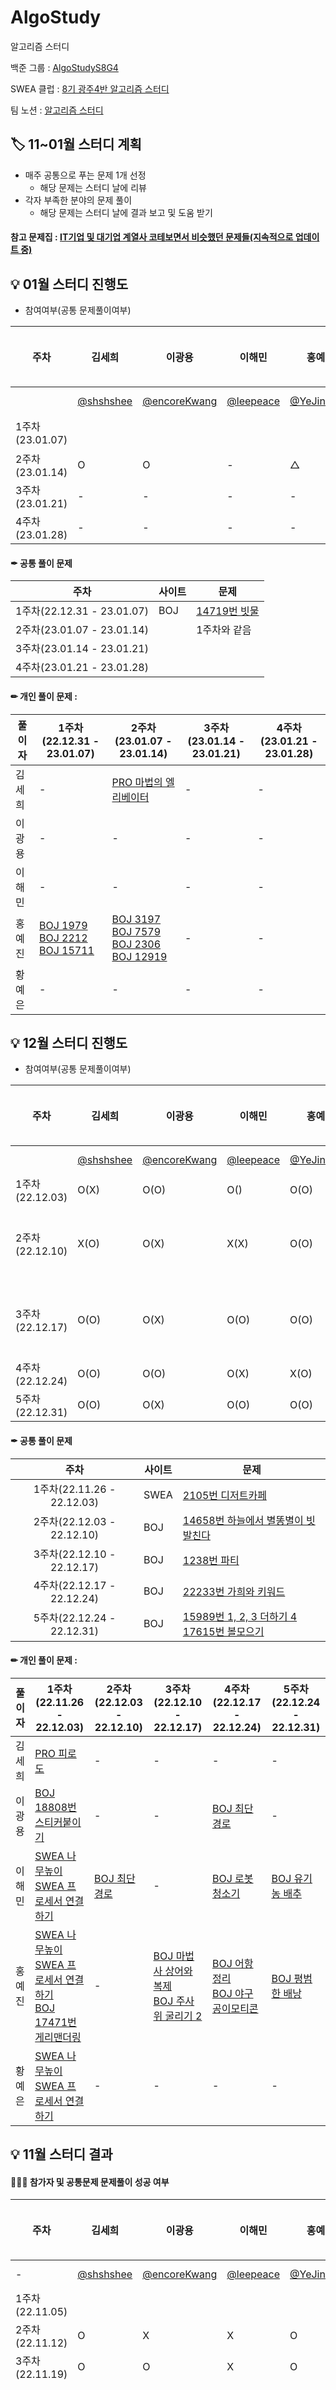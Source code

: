 # AlgoStudy
알고리즘 스터디

백준 그룹 : [AlgoStudyS8G4](https://www.acmicpc.net/group/15464)

SWEA 클럽 : [8기 광주4반 알고리즘 스터디](https://swexpertacademy.com/main/talk/solvingClub/clubView.do?solveclubId=AYLzCd9qnSYDFATf)

팀 노션 : [알고리즘 스터디](https://aware-energy-8fb.notion.site/c249a1f5c2c249ca9768b9e1c2a24c70)
## 🏷 11~01월 스터디 계획
- 매주 공통으로 푸는 문제 1개 선정
  - 해당 문제는 스터디 날에 리뷰
- 각자 부족한 분야의 문제 풀이
  - 해당 문제는 스터디 날에 결과 보고 및 도움 받기

#### 참고 문제집 : [IT기업 및 대기업 계열사 코테보면서 비슷했던 문제들(지속적으로 업데이트 중)](https://www.acmicpc.net/workbook/view/8708)


## 💡 01월 스터디 진행도
- 참여여부(공통 문제풀이여부)

|주차|김세희|이광용|이해민|홍예진|황예은|--비고|
|-----|-----|-----|-----|-----|-----|-----|
||[@shshshee](https://github.com/shshshee)|[@encoreKwang](https://github.com/encoreKwang)|[@leepeace](https://github.com/leepeace)|[@YeJinHong](https://github.com/YeJinHong)|[@ise-yen](https://github.com/ise-yen)||
|1주차(23.01.07)||||||휴일|
|2주차(23.01.14)|O|O|-|△|X|-|
|3주차(23.01.21)|-|-|-|-|-|-|
|4주차(23.01.28)|-|-|-|-|-|-|

#### ✒ 공통 풀이 문제
|주차|사이트|문제|
|:---:|---|---|
|1주차(22.12.31 - 23.01.07)|BOJ|[14719번 빗물](https://www.acmicpc.net/problem/14719)|
|2주차(23.01.07 - 23.01.14)||1주차와 같음|
|3주차(23.01.14 - 23.01.21)|||
|4주차(23.01.21 - 23.01.28)|||

#### ✏ 개인 풀이 문제 : 
|풀이자|1주차<br/>(22.12.31 - 23.01.07)|2주차<br/>(23.01.07 - 23.01.14)|3주차<br/>(23.01.14 - 23.01.21)|4주차<br/>(23.01.21 - 23.01.28)|
|---|---|---|---|---|
|김세희|-|[PRO 마법의 엘리베이터](https://school.programmers.co.kr/learn/courses/30/lessons/148653)|-|-|
|이광용|-|-|-|-|
|이해민|-|-|-|-|
|홍예진|[BOJ 1979](https://www.acmicpc.net/problem/1979)<br/>[BOJ 2212](https://www.acmicpc.net/problem/2212)<br/>[BOJ 15711](https://www.acmicpc.net/problem/15711)|[BOJ 3197](https://www.acmicpc.net/problem/3197)<br/>[BOJ 7579](https://www.acmicpc.net/problem/7579)<br/>[BOJ 2306](https://www.acmicpc.net/problem/2306)<br/>[BOJ 12919](https://www.acmicpc.net/problem/12919)|-|-|
|황예은|-|-|-|-|


## 💡 12월 스터디 진행도
- 참여여부(공통 문제풀이여부)

|주차|김세희|이광용|이해민|홍예진|황예은|--비고|
|-----|-----|-----|-----|-----|-----|-----|
||[@shshshee](https://github.com/shshshee)|[@encoreKwang](https://github.com/encoreKwang)|[@leepeace](https://github.com/leepeace)|[@YeJinHong](https://github.com/YeJinHong)|[@ise-yen](https://github.com/ise-yen)||
|1주차(22.12.03)|O(X)|O(O)|O()|O(O)|O(X)||
|2주차(22.12.10)|X(O)|O(X)|X(X)|O(O)|O(△)|광용: 복습 O|
|3주차(22.12.17)|O(O)|O(X)|O(O)|O(O)|O(X)|광용: 복습 O|
|4주차(22.12.24)|O(O)|O(O)|O(X)|X(O)|O(X)||
|5주차(22.12.31)|O(O)|O(X)|O(O)|O(O)|O(X)||

#### ✒ 공통 풀이 문제
|주차|사이트|문제|
|:---:|---|---|
|1주차(22.11.26 - 22.12.03)|SWEA|[2105번 디저트카페](https://swexpertacademy.com/main/code/problem/problemDetail.do?contestProbId=AV5VwAr6APYDFAWu)|
|2주차(22.12.03 - 22.12.10)|BOJ|[14658번 하늘에서 별똥별이 빗발친다](https://www.acmicpc.net/problem/14658)|
|3주차(22.12.10 - 22.12.17)|BOJ|[1238번 파티](https://www.acmicpc.net/problem/1238)|
|4주차(22.12.17 - 22.12.24)|BOJ|[22233번 가희와 키워드](https://www.acmicpc.net/problem/22233)|
|5주차(22.12.24 - 22.12.31)|BOJ|[15989번 1, 2, 3 더하기 4](https://www.acmicpc.net/problem/15989)<br/>[17615번 볼모으기](https://www.acmicpc.net/problem/17615)|

#### ✏ 개인 풀이 문제 : 
|풀이자|1주차<br/>(22.11.26 - 22.12.03)|2주차<br/>(22.12.03 - 22.12.10)|3주차<br/>(22.12.10 - 22.12.17)|4주차<br/>(22.12.17 - 22.12.24)|5주차<br/>(22.12.24 - 22.12.31)|
|---|---|---|---|---|---|
|김세희|[PRO 피로도](https://school.programmers.co.kr/learn/courses/30/lessons/87946)|-|-|-|-|
|이광용|[BOJ 18808번 스티커붙이기](https://www.acmicpc.net/problem/18808)|-|-|[BOJ 최단경로](https://www.acmicpc.net/problem/1753)|-|
|이해민|[SWEA 나무높이](https://swexpertacademy.com/main/code/userProblem/userProblemDetail.do?contestProbId=AYFofW8qpXYDFAR4)<br/>[SWEA 프로세서 연결하기](https://swexpertacademy.com/main/code/problem/problemDetail.do?contestProbId=AV4suNtaXFEDFAUf)|[BOJ 최단경로](https://www.acmicpc.net/problem/1753)|-|[BOJ 로봇 청소기](https://www.acmicpc.net/problem/14503)|[BOJ 유기농 배추](https://www.acmicpc.net/problem/1012)|
|홍예진|[SWEA 나무높이](https://swexpertacademy.com/main/code/userProblem/userProblemDetail.do?contestProbId=AYFofW8qpXYDFAR4)<br/>[SWEA 프로세서 연결하기](https://swexpertacademy.com/main/code/problem/problemDetail.do?contestProbId=AV4suNtaXFEDFAUf)<br/>[BOJ 17471번 게리맨더링](https://www.acmicpc.net/problem/17471)|-|[BOJ 마법사 상어와 복제](https://www.acmicpc.net/problem/23290)<br/>[BOJ 주사위 굴리기 2](https://www.acmicpc.net/problem/23288)|[BOJ 어항정리](https://www.acmicpc.net/problem/23291)<br/>[BOJ 야구공이모티콘](https://www.acmicpc.net/problem/17281)|[BOJ 평범한 배낭](https://www.acmicpc.net/problem/12865)|-|
|황예은|[SWEA 나무높이](https://swexpertacademy.com/main/code/userProblem/userProblemDetail.do?contestProbId=AYFofW8qpXYDFAR4)<br/>[SWEA 프로세서 연결하기](https://swexpertacademy.com/main/code/problem/problemDetail.do?contestProbId=AV4suNtaXFEDFAUf)|-|-|-|-|


## 💡 11월 스터디 결과

#### 👩‍👦‍👦 참가자 및 공통문제 문제풀이 성공 여부
|주차|김세희|이광용|이해민|홍예진|황예은|--비고|
|-----|-----|-----|-----|-----|-----|-----|
|-|[@shshshee](https://github.com/shshshee)|[@encoreKwang](https://github.com/encoreKwang)|[@leepeace](https://github.com/leepeace)|[@YeJinHong](https://github.com/YeJinHong)|[@ise-yen](https://github.com/ise-yen)||
|1주차(22.11.05)|||||||
|2주차(22.11.12)|O|X|X|O|X||
|3주차(22.11.19)|O|O|X|O|X||
|4주차(22.11.26)|O|O|O|O|X|4주차는 최종 프로젝트 마무리<br/>및 코딩테스트으로 스터디 휴식|

#### ✒ 공통 풀이 문제
|주차|사이트|문제|
|:---:|---|---|
|1주차(22.10.29 - 22.11.05)|BOJ|[1253번 좋다](https://www.acmicpc.net/problem/1253)|
|2주차(22.11.05 - 22.11.12)|BOJ|[2805번 나무 자르기](https://www.acmicpc.net/problem/2805)|
|3주차(22.11.12 - 22.11.19)|BOJ|[21921번 블로그](https://www.acmicpc.net/problem/21921)|
|4주차(22.11.19 - 22.11.26)|SWEA|[2105번 디저트카페](https://swexpertacademy.com/main/code/problem/problemDetail.do?contestProbId=AV5VwAr6APYDFAWu)|

#### ✏ 개인 풀이 문제 : 
|풀이자|1주차<br/>(22.10.29 - 22.11.05)|2주차<br/>(22.11.05 - 22.11.12)|3주차<br/>(22.11.12 - 22.11.19)|4주차<br/>(22.11.19 - 22.11.26)|
|---|---|---|---|---|
|김세희|[BOJ 10836번 여왕벌](https://www.acmicpc.net/problem/10836)|[BOJ 2186번 문자판](https://www.acmicpc.net/problem/2186)|[BOJ 1965번 상자넣기](https://www.acmicpc.net/problem/1965)|-|
|이광용|-|-|[BOJ 4963번 섬의 개수](https://www.acmicpc.net/problem/4963)|[SWEA 1949번 등산로](https://swexpertacademy.com/main/code/problem/problemDetail.do?contestProbId=AV5PoOKKAPIDFAUq),<br/>[SWEA 2112번 보호 필름](https://swexpertacademy.com/main/code/problem/problemDetail.do?contestProbId=AV5V1SYKAaUDFAWu)|
|이해민|[SWEA 1486번 장훈이의 높은 선반](https://swexpertacademy.com/main/code/problem/problemDetail.do?contestProbId=AV2b7Yf6ABcBBASw)|[SWEA 1949번 등산로](https://swexpertacademy.com/main/code/problem/problemDetail.do?contestProbId=AV5PoOKKAPIDFAUq)|-|-|
|홍예진|개인일정으로 휴일|[BOJ 1629번 곱셉](https://www.acmicpc.net/problem/1626)|-|-|
|황예은|-|-|-|-|


## 💡 10월 스터디 결과

#### 👩‍👦‍👦 참가자
|김상현|김세희|이광용|이해민|홍예진|황예은|
|-----|-----|-----|-----|-----|-----|
|[@haan823](https://github.com/haan823)|[@shshshee](https://github.com/shshshee)|[@encoreKwang](https://github.com/encoreKwang)|[@leepeace](https://github.com/leepeace)|[@YeJinHong](https://github.com/YeJinHong)|[@ise-yen](https://github.com/ise-yen)|

#### ✒ 공통 풀이 문제
|주차|사이트|문제|
|:---:|---|---|
|1주차(22.09.30 - 22.10.07)|SWEA|[2477번 정비소](https://swexpertacademy.com/main/code/problem/problemDetail.do?contestProbId=AV6c6bgaIuoDFAXy), [4014번 활주로 건설](https://swexpertacademy.com/main/code/problem/problemDetail.do?contestProbId=AWIeW7FakkUDFAVH)
|2주차(22.10.07 - 22.10.14)|-|시험주로 휴일|
|3주차(22.10.14 - 22.10.21)|-|스터디 방식 토의 및 수정|
|4주차(22.10.21 - 22.10.29)|BOJ|[1446번 지름길](https://www.acmicpc.net/problem/1446)

#### ✏ 개인 풀이 문제 : 10월 4주차(22.10.21 - 22.10.29)
|풀이자|사이트|문제|
|---|---|---|
|김세희|BOJ|[1406번 에디터](https://www.acmicpc.net/problem/1406)|
|이광용|BOJ|[1231번 주식왕 동호](https://www.acmicpc.net/problem/1231)|
|이해민|SWEA|[1952번 수영장](https://swexpertacademy.com/main/code/problem/problemDetail.do?contestProbId=AV5PpFQaAQMDFAUq)|
|홍예진|BOJ|[1231번 주식왕 동호](https://www.acmicpc.net/problem/1231)|
|황예은|BOJ|[1231번 주식왕 동호](https://www.acmicpc.net/problem/1231)|




## 💡 9월 스터디 결과
#### 👩‍👦‍👦 참가자
|김상현|김세희|이광용|이해민|홍예진|황예은|
|-----|-----|-----|-----|-----|-----|
|[@haan823](https://github.com/haan823)|[@shshshee](https://github.com/shshshee)|[@encoreKwang](https://github.com/encoreKwang)|[@leepeace](https://github.com/leepeace)|[@YeJinHong](https://github.com/YeJinHong)|[@ise-yen](https://github.com/ise-yen)|


## 💡 8월 스터디 결과
#### 스터디 그룹 : [AlgoStudyS8G4](https://www.acmicpc.net/group/15464)


#### 👩‍👦‍👦 참가자
|김세희|홍예진|황예은|
|-----|-----|-----|
|[@shshshee](https://github.com/shshshee)|[@YeJinHong](https://github.com/YeJinHong)|[@ise-yen](https://github.com/ise-yen)|


#### ✏ 풀이 문제
|회차|사이트|문제|
|:---|---|---|
|1회차 문풀(22.08.01)|BOJ|[1769번 3의 배수](https://www.acmicpc.net/problem/1769)<br/>[14888번 연산자 끼워넣기](https://www.acmicpc.net/problem/14888)|
|2회차 과제(22.08.01 - 22.08.02)|BOJ|[10994번 별찍기](https://www.acmicpc.net/problem/10994)<br/>[11729번 하노이 탑 이동 순서](https://www.acmicpc.net/problem/11729)|
|2회차 문풀(22.08.02)|BOJ|[17413번 단어 뒤집기2](https://www.acmicpc.net/problem/17413)|
|3회차 과제(22.08.02 - 22.08.05)|BOJ|[2484번 주사위 네개](https://www.acmicpc.net/problem/2484)<br/>[1966번 프린터 큐](https://www.acmicpc.net/problem/1966)<br/>[2800번 괄호 제거](https://www.acmicpc.net/problem/2800)|
|4회차 과제(22.08.05 - 22.08.11)|BOJ|[1062번 가르침](https://www.acmicpc.net/problem/1062)<br/>[5639번 이진 검색 트리](https://www.acmicpc.net/problem/5639)|
|5회차 과제(22.08.11 - 22.08.16)|BOJ|[11725번 트리의 부모 찾기](https://www.acmicpc.net/problem/11725)<br/>[9934번 완전 이진 트리](https://www.acmicpc.net/problem/9934)|
|6회차 과제(22.08.16 - 22.08.19)|BOJ|[11000번 강의실 배정](https://www.acmicpc.net/problem/11000)<br/>[16953번 A → B](https://www.acmicpc.net/problem/16953)|
|7회차 과제(22.08.19 - 22.08.23)|BOJ|[9205번 맥주 마시면서 걸어가기](https://www.acmicpc.net/problem/9205)<br/>[13904번 과제](https://www.acmicpc.net/problem/13904)|
|7회차 과제(22.08.23 - 22.08.26)|BOJ|[17070번 파이프 옮기기 1](https://www.acmicpc.net/problem/17070)<br/>[10026번 적록색약](https://www.acmicpc.net/problem/10026)|
